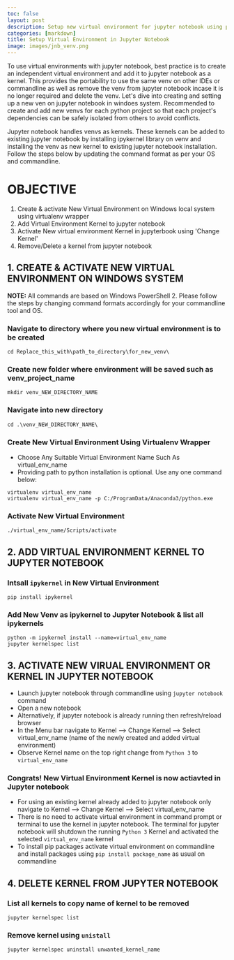 ```yaml
---
toc: false
layout: post
description: Setup new virtual environment for jupyter notebook using powershell on Windows.
categories: [markdown]
title: Setup Virtual Environment in Jupyter Notebook
image: images/jnb_venv.png
---
```

To use virtual environments with jupyter notebook, best practice is to create an independent virtual environment and add it to jupyter notebook as a kernel. This provides the portability to use the same venv on other IDEs or commandline as well as remove the venv from jupyter notebook incase it is no longer required and delete the venv. Let's dive into creating and setting up a new ven on jupyter notebook in windoes system. Recommended to create and add new venvs for each python project so that each project's dependencies can be safely isolated from others to avoid conflicts. 

Jupyter notebook handles venvs as kernels. These kernels can be added to existing jupyter notebook by installing ipykernel library on venv and installing the venv as new kernel to existing jupyter notebook installation. Follow the steps below by updating the command format as per your OS and commandline.


# OBJECTIVE
1. Create & activate New Virtual Environment on Windows local system using virtualenv wrapper
3. Add Virtual Environment Kernel to jupyter notebook
4. Activate New virtual environment Kernel in jupyterbook using 'Change Kernel'
5. Remove/Delete a kernel from jupyter notebook


## 1. CREATE & ACTIVATE NEW VIRTUAL ENVIRONMENT ON WINDOWS SYSTEM

**NOTE:** All commands are based on Windows PowerShell 2. Please follow the steps by changing command formats accordingly for your commandline tool and OS.

### Navigate to directory where you new virtual environment is to be created
```
cd Replace_this_with\path_to_directory\for_new_venv\
```
### Create new folder where environment will be saved such as venv_project_name
```
mkdir venv_NEW_DIRECTORY_NAME
```
### Navigate into new directory
```
cd .\venv_NEW_DIRECTORY_NAME\
```

### Create New Virtual Environment Using Virtualenv Wrapper
- Choose Any Suitable Virtual Environment Name Such As virtual_env_name 
- Providing path to python installation is optional. Use any one command below:
```
virtualenv virtual_env_name
virtualenv virtual_env_name -p C:/ProgramData/Anaconda3/python.exe
```

### Activate New Virtual Environment
```
./virtual_env_name/Scripts/activate
```

## 2. ADD VIRTUAL ENVIRONMENT KERNEL TO JUPYTER NOTEBOOK

### Intsall `ipykernel` in New Virtual Environment
```
pip install ipykernel
```

### Add New Venv as ipykernel to Jupyter Notebook & list all ipykernels
```
python -m ipykernel install --name=virtual_env_name
jupyter kernelspec list
```

## 3. ACTIVATE NEW VIRUAL ENVIRONMENT OR KERNEL IN JUPYTER NOTEBOOK
- Launch jupyter notebook through commandline using `jupyter notebook` command
- Open a new notebook
- Alternatively, if jupyter notebook is already running then refresh/reload browser
- In the Menu bar navigate to Kernel --> Change Kernel --> Select virtual_env_name (name of the newly created and added virtual environment)
- Observe Kernel name on the top right change from `Python 3` to `virtual_env_name`

### Congrats! New Virtual Environment Kernel is now actiavted in Jupyter notebook

- For using an existing kernel already added to jupyter notebook only navigate to Kernel --> Change Kernel --> Select virtual_env_name
- There is no need to activate virtual environment in command prompt or terminal to use the kernel in jupyter notebook. The terminal for jupyter notebook will shutdown the running `Python 3` Kernel and activated the selected `virtual_env_name` kernel
- To install pip packages activate virtual environment on commandline and install packages using `pip install package_name` as usual on commandline

## 4. DELETE KERNEL FROM JUPYTER NOTEBOOK

### List all kernels to copy name of kernel to be removed
```
jupyter kernelspec list
```
### Remove kernel using `unistall`
```
jupyter kernelspec uninstall unwanted_kernel_name
```